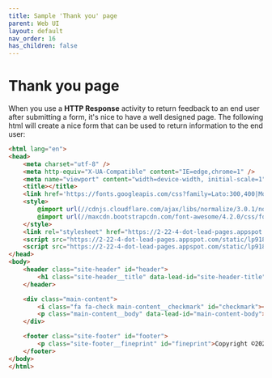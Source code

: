 ```yaml
---
title: Sample 'Thank you' page
parent: Web UI
layout: default
nav_order: 16
has_children: false
---
```

# Thank you page

When you use a **HTTP Response** activity to return feedback to an end user after submitting a form, it's nice to have a well designed page. The following html will create a nice form that can be used to return information to the end user:

```html
<html lang="en">
<head>
	<meta charset="utf-8" />
	<meta http-equiv="X-UA-Compatible" content="IE=edge,chrome=1" />
	<meta name="viewport" content="width=device-width, initial-scale=1">
	<title></title>
	<link href='https://fonts.googleapis.com/css?family=Lato:300,400|Montserrat:700' rel='stylesheet' type='text/css'>
	<style>
		@import url(//cdnjs.cloudflare.com/ajax/libs/normalize/3.0.1/normalize.min.css);
		@import url(//maxcdn.bootstrapcdn.com/font-awesome/4.2.0/css/font-awesome.min.css);
	</style>
	<link rel="stylesheet" href="https://2-22-4-dot-lead-pages.appspot.com/static/lp918/min/default_thank_you.css">
	<script src="https://2-22-4-dot-lead-pages.appspot.com/static/lp918/min/jquery-1.9.1.min.js"></script>
	<script src="https://2-22-4-dot-lead-pages.appspot.com/static/lp918/min/html5shiv.js"></script>
</head>
<body>
	<header class="site-header" id="header">
		<h1 class="site-header__title" data-lead-id="site-header-title">THANK YOU!</h1>
	</header>

	<div class="main-content">
		<i class="fa fa-check main-content__checkmark" id="checkmark"></i>
		<p class="main-content__body" data-lead-id="main-content-body">Thanks a bunch for filling that out. It means a lot to us, just like you do! We really appreciate you giving us a moment of your time today. Thanks for being you.</p>
	</div>

	<footer class="site-footer" id="footer">
		<p class="site-footer__fineprint" id="fineprint">Copyright ©2022 | All Rights Reserved</p>
	</footer>
</body>
</html>
```

